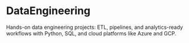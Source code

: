 # DataEngineering
Hands-on data engineering projects: ETL, pipelines, and analytics-ready workflows with Python, SQL, and cloud platforms like Azure and GCP.
